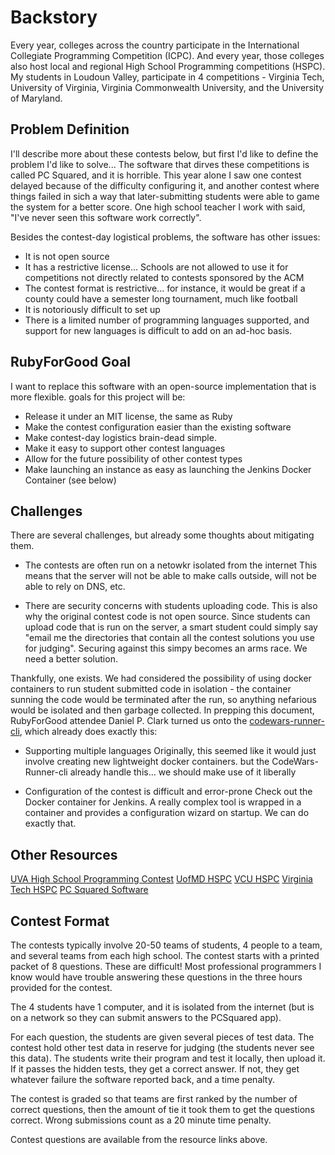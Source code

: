 Backstory
=========

Every year, colleges across the country participate in the International Collegiate Programming Competition (ICPC).  And every year, those colleges also host local and regional High School Programming competitions (HSPC).  My students in Loudoun Valley, participate in 4 competitions - Virginia Tech, University of Virginia, Virginia Commonwealth University, and the University of Maryland.

Problem Definition
------------------
I'll describe more about these contests below, but first I'd like to define the problem I'd like to solve...  The software that dirves these competitions is called PC Squared, and it is horrible.  This year alone I saw one contest delayed because of the difficulty configuring it, and another contest where things failed in sich a way that later-submitting students were able to game the system for a better score.  One high school teacher I work with said, "I've never seen this software work correctly".

Besides the contest-day logistical problems, the software has other issues:

- It is not open source
- It has a restrictive license... Schools are not allowed to use it for competitions not directly related to contests sponsored by the ACM
- The contest format is restrictive... for instance, it would be great if a county could have a semester long tournament, much like football
- It is notoriously difficult to set up
- There is a limited number of programming languages supported, and support for new languages is difficult to add on an ad-hoc basis.

RubyForGood Goal
----------------
I want to replace this software with an open-source implementation that is more flexible. goals for this project will be:

- Release it under an MIT license, the same as Ruby
- Make the contest configuration easier than the existing software
- Make contest-day logistics brain-dead simple.
- Make it easy to support other contest languages
- Allow for the future possibility of other contest types
- Make launching an instance as easy as launching the Jenkins Docker Container (see below)

Challenges
----------
There are several challenges, but already some thoughts about mitigating them.

- The contests are often run on a netowkr isolated from the internet
This means that the server will not be able to make calls outside, will not be able to rely on DNS, etc.

- There are security concerns with students uploading code.
This is also why the original contest code is not open source.  Since students can upload code that is run on the server, a smart student could simply say "email me the directories that contain all the contest solutions you use for judging".  Securing against this simpy becomes an arms race.  We need a better solution.

Thankfully, one exists.  We had considered the possibility of using docker containers to run student submitted code in isolation - the container sunning the code would be terminated after the run, so anything nefarious would be isolated and then garbage collected.  In prepping this document, RubyForGood attendee Daniel P. Clark turned us onto the [codewars-runner-cli](https://github.com/Codewars/codewars-runner-cli), which already does exactly this:


- Supporting multiple languages
Originally, this seemed like it would just involve creating new lightweight docker containers.  but the CodeWars-Runner-cli already handle this...  we should make use of it liberally

- Configuration of the contest is difficult and error-prone
Check out the Docker container for Jenkins.  A really complex tool is wrapped in a container and provides a configuration wizard on startup.  We can do exactly that.

Other Resources
---------------
[UVA High School Programming Contest](http://acm.cs.virginia.edu/hspc.php)
[UofMD HSPC](http://www.cs.umd.edu/Outreach/hsContest.shtml)
[VCU HSPC](http://www.egr.vcu.edu/departments/computer/about/high-school-programming-contest/)
[Virginia Tech HSPC](https://icpc.cs.vt.edu/#/hscontest)
[PC Squared Software](https://pc2.ecs.csus.edu/)


Contest Format
--------------
The contests typically involve 20-50 teams of students, 4 people to a team, and several teams from each high school.  The contest starts with a printed packet of 8 questions.  These are difficult!  Most professional programmers I know would have trouble answering these questions in the three hours provided for the contest.

The 4 students have 1 computer, and it is isolated from the internet (but is on a network so they can submit answers to the PCSquared app).

For each question, the students are given several pieces of test data.  The contest hold other test data in reserve for judging (the students never see this data).  The students write their program and test it locally, then upload it.  If it passes the hidden tests, they get a correct answer.  If not, they get whatever failure the software reported back, and a time penalty.

The contest is graded so that teams are first ranked by the number of correct questions, then the amount of tie it took them to get the questions correct.  Wrong submissions count as a 20 minute time penalty.

Contest questions are available from the resource links above.

